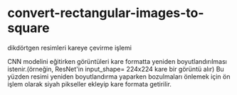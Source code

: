 # convert-rectangular-images-to-square
dikdörtgen resimleri kareye çevirme işlemi

CNN modelini eğitirken görüntüleri kare formatta yeniden boyutlandırılması istenir.(örneğin, ResNet'in input_shape= 224x224 kare bir görüntü alır) 
Bu yüzden resimi yeniden boyutlandırma yaparken bozulmaları önlemek için ön işlem olarak siyah pikseller ekleyip kare formata getirilir.    

